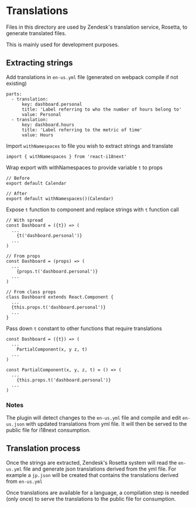 # Translations
Files in this directory are used by Zendesk's translation service, Rosetta, to generate translated files.

This is mainly used for development purposes.

## Extracting strings
Add translations in `en-us.yml` file (generated on webpack compile if not existing)
```
parts:
  - translation:
      key: dashboard.personal
      title: 'Label referring to who the number of hours belong to'
      value: Personal
  - translation:
      key: dashboard.hours
      title: 'Label referring to the metric of time'
      value: Hours
```

Import `withNamespaces` to file you wish to extract strings and translate
```
import { withNamespaces } from 'react-i18next'
```
Wrap export with withNamespaces to provide variable `t` to props
```
// Before
export default Calendar

// After
export default withNamespaces()(Calendar)
```
Expose `t` function to component and replace strings with `t` function call
```
// With spread
const Dashboard = ({t}) => (
  ...
    {t('dashboard.personal')}
  ...
)

// From props
const Dashboard = (props) => (
  ...
    {props.t('dashboard.personal')}
  ...
)

// From class props
class Dashboard extends React.Component {
  ...
  {this.props.t('dashboard.personal')}
  ...
}

```
Pass down `t` constant to other functions that require translations
```
const Dashboard = ({t}) => (
  ...
    PartialComponent(x, y z, t)
  ...
)

const PartialComponent(x, y, z, t) = () => (
  ...
    {this.props.t('dashboard.personal')}
  ...
)
```
### Notes
The plugin will detect changes to the `en-us.yml` file and compile and edit `en-us.json` with updated translations from yml file. It will then be served to the public file for i18next consumption.

## Translation process
Once the strings are extracted, Zendesk's Rosetta system will read the `en-us.yml` file and generate json translations derived from the yml file. For example a `jp.json` will be created that contains the translations derived from `en-us.yml`

Once translations are available for a language, a compilation step is needed (only once) to serve the translations to the public file for consumption.